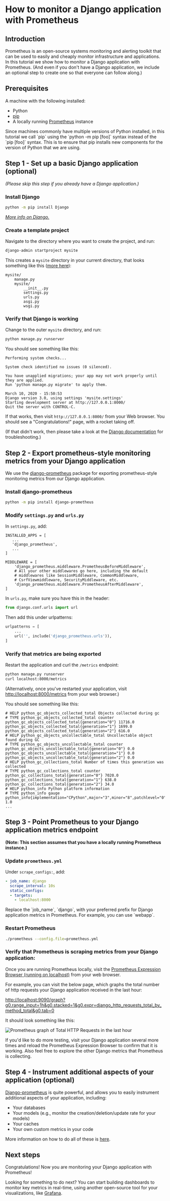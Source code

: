 # How to monitor a Django application with Prometheus

## Introduction
Prometheus is an open-source systems monitoring and alerting toolkit that can be
used to easily and cheaply monitor infrastructure and applications. In this
tutorial we show how to monitor a Django application with Prometheus. (And even
if you don't have a Django application, we include an optional step to create
one so that everyone can follow along.)

## Prerequisites
A machine with the following installed:

- Python
- [pip][get-pip]
- A locally running [Prometheus][get-prometheus] instance

<highlight type="tip">
Since machines commonly have multiple versions of Python
installed, in this tutorial we call `pip` using the `python -m pip [foo]`
syntax instead of the `pip [foo]` syntax. This is to ensure that pip installs
new components for the version of Python that we are using.
</highlight>

## Step 1 - Set up a basic Django application (optional) [](step0)
*(Please skip this step if you already have a Django application.)*

### Install Django
```bash
python -m pip install Django
```
*[More info on Django.][get-django]*

### Create a template project
Navigate to the directory where you want to create the project,
and run:
```bash
django-admin startproject mysite
```

This creates a `mysite` directory in your current directory, that looks
something like this ([more here][django-first-app]):

```
mysite/
    manage.py
    mysite/
        __init__.py
        settings.py
        urls.py
        asgi.py
        wsgi.py
```

### Verify that Django is working
Change to the outer `mysite` directory, and run:
```bash
python manage.py runserver
```

You should see something like this:

````
Performing system checks...

System check identified no issues (0 silenced).

You have unapplied migrations; your app may not work properly until they are applied.
Run 'python manage.py migrate' to apply them.

March 10, 2020 - 15:50:53
Django version 3.0, using settings 'mysite.settings'
Starting development server at http://127.0.0.1:8000/
Quit the server with CONTROL-C.
````

If that works, then visit `http://127.0.0.1:8000/` from your Web browser.
You should see a "Congratulations!" page, with a rocket taking off.

(If that didn't work, then please take a look at the
[Django documentation][django-first-app] for troubleshooting.)

## Step 2 - Export prometheus-style monitoring metrics from your Django application

We use the [django-prometheus][get-django-prometheus] package for
exporting prometheus-style monitoring metrics from our Django application.

### Install django-prometheus
```bash
python -m pip install django-prometheus
```

### Modify `settings.py` and `urls.py`
In `settings.py`, add:

```
INSTALLED_APPS = [
   ...
   'django_prometheus',
   ...
]

MIDDLEWARE = [
    'django_prometheus.middleware.PrometheusBeforeMiddleware',
    # All your other middlewares go here, including the default
    # middlewares like SessionMiddleware, CommonMiddleware,
    # CsrfViewmiddleware, SecurityMiddleware, etc.
    'django_prometheus.middleware.PrometheusAfterMiddleware',
]
```

In `urls.py`, make sure you have this in the header:
```python
from django.conf.urls import url
```

Then add this under urlpatterns:
```python
urlpatterns = [
    ...
    url('', include('django_prometheus.urls')),
]
```

### Verify that metrics are being exported
Restart the application and curl the `/metrics` endpoint:
```bash
python manage.py runserver
curl localhost:8000/metrics
```

(Alternatively, once you've restarted your application,
visit [http://localhost:8000/metrics][localhost-metrics]
from your web browser.)

You should see something like this:

```
# HELP python_gc_objects_collected_total Objects collected during gc
# TYPE python_gc_objects_collected_total counter
python_gc_objects_collected_total{generation="0"} 11716.0
python_gc_objects_collected_total{generation="1"} 1699.0
python_gc_objects_collected_total{generation="2"} 616.0
# HELP python_gc_objects_uncollectable_total Uncollectable object found during GC
# TYPE python_gc_objects_uncollectable_total counter
python_gc_objects_uncollectable_total{generation="0"} 0.0
python_gc_objects_uncollectable_total{generation="1"} 0.0
python_gc_objects_uncollectable_total{generation="2"} 0.0
# HELP python_gc_collections_total Number of times this generation was collected
# TYPE python_gc_collections_total counter
python_gc_collections_total{generation="0"} 7020.0
python_gc_collections_total{generation="1"} 638.0
python_gc_collections_total{generation="2"} 34.0
# HELP python_info Python platform information
# TYPE python_info gauge
python_info{implementation="CPython",major="3",minor="8",patchlevel="0",version="3.8.0"} 1.0
...
```

## Step 3 - Point Prometheus to your Django application metrics endpoint [](step2)

**(Note: This section assumes that you have a locally running Prometheus
instance.)**

### Update `prometheus.yml`

Under `scrape_configs:`, add:

```yaml
- job_name: django
  scrape_interval: 10s
  static_configs:
  - targets:
    - localhost:8000
```

<highlight type="note">
Replace the `job_name`, `django`, with your preferred prefix for Django
application metrics in Prometheus. For example, you can use `webapp`.
</highlight>

### Restart Prometheus

```bash
./prometheus --config.file=prometheus.yml
```

### Verify that Prometheus is scraping metrics from your Django application:
Once you are running Prometheus locally, visit the
[Prometheus Expression Browser (running on localhost)][localhost-prom-browser]
from your web browser.

For example, you can visit the below page, which graphs the total number of
http requests your Django application received in the last hour:

[http://localhost:9090/graph?g0.range_input=1h&g0.stacked=1&g0.expr=django_http_requests_total_by_method_total&g0.tab=0][localhost-prom-example]

It should look something like this:

<img class="main-content__illustration" src="https://assets.iobeam.com/images/docs/screenshots-for-tutorial-django-prometheus/prom_expression_browser.png" alt="Prometheus graph of Total HTTP Requests in the last hour"/>

If you'd like to do more testing, visit your Django application several
more times and reload the Prometheus Expression Browser to confirm that it
is working. Also feel free to explore the other Django metrics that
Prometheus is collecting.

## Step 4 - Instrument additional aspects of your application (optional) [](step3)
[Django-prometheus][get-django-prometheus] is quite powerful, and allows
you to easily instrument additional aspects of your application, including:

* Your databases
* Your models (e.g., monitor the creation/deletion/update rate for your models)
* Your caches
* Your own custom metrics in your code

More information on how to do all of these is
[here][get-django-prometheus-more].

## Next steps [](#next-steps)
Congratulations! Now you are monitoring your Django application with Prometheus!

Looking for something to do next? You can start building dashboards to
monitor key metrics in real-time, using another open-source tool for your
visualizations, like [Grafana][grafana].

[get-pip]: https://pip.pypa.io/en/latest/installing/#installing-with-get-pip-py
[get-prometheus]: https://prometheus.io/docs/prometheus/latest/installation/
[get-django]: https://docs.djangoproject.com/en/3.0/topics/install/
[django-first-app]: https://docs.djangoproject.com/en/3.0/intro/tutorial01/
[get-django-prometheus]: https://github.com/korfuri/django-prometheus
[get-django-prometheus-more]: https://github.com/korfuri/django-prometheus#monitoring-your-databases
[localhost-metrics]: http://localhost:8000/metrics
[localhost-prom-browser]: http://localhost:9090/graph
[localhost-prom-example]: http://localhost:9090/graph?g0.range_input=1h&g0.stacked=1&g0.expr=django_http_requests_total_by_method_total&g0.tab=0
[grafana]: /tutorials/grafana
